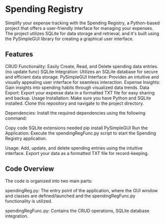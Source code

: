 <h1>Spending Registry</h1>
Simplify your expense tracking with the Spending Registry, a Python-based project that offers a user-friendly interface for managing your expenses. The project utilizes SQLite for data storage and retrieval, and it's built using the PySimpleGUI library for creating a graphical user interface.

<h2>Features</h2>
CRUD Functionality: Easily Create, Read, and Delete spending data entries. (no update func)
SQLite Integration: Utilizes an SQLite database for secure and efficient data storage.
PySimpleGUI Interface: Provides an intuitive and visually appealing user interface for seamless interaction.
Expense Insights: Gain insights into spending habits through visualized data trends.
Data Export: Export your expense data in a formatted TXT file for easy sharing and backup.
Usage
Installation: Make sure you have Python and SQLite installed. Clone this repository and navigate to the project directory.

Dependencies: Install the required dependencies using the following command:

Copy code
SQLite extensions needed
pip install PySimpleGUI
Run the Application: Execute the spendingRegFunc.py script to start the Spending Registry application.

Usage: Add, update, and delete spending entries using the intuitive interface. Export your data as a formatted TXT file for record-keeping.

<h2>Code Overview</h2>
<p bold>The code is organized into two main parts:</p>


spendingReg.py: The entry point of the application, where the GUI window and classes are defined/launched and the spendingRegFunc.py functionality is utilized.

spendingRegFunc.py: Contains the CRUD operations, SQLite database integration.
